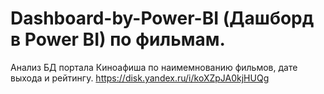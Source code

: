 # Dashboard-by-Power-BI (Дашборд в Power BI) по фильмам.
Анализ БД портала Киноафиша по наимемнованию фильмов, дате выхода и рейтингу.
https://disk.yandex.ru/i/koXZpJA0kjHUQg
